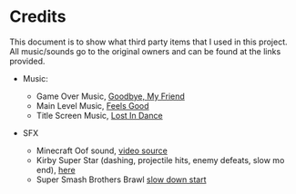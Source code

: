 # Credits
This document is to show what third party items that I used in this project. All music/sounds go to the original owners and can be found at the links provided.

- Music:
  - Game Over Music, [Goodbye, My Friend](https://www.fesliyanstudios.com/royalty-free-music/download/goodbye-my-friend/37)
  - Main Level Music, [Feels Good](https://www.fesliyanstudios.com/royalty-free-music/download/feels-good/417)
  - Title Screen Music, [Lost In Dance](https://www.fesliyanstudios.com/royalty-free-music/download/lost-in-dance/389)

- SFX
  - Minecraft Oof sound, [video source](https://www.youtube.com/watch?v=0T_NR2KY8uI)
  - Kirby Super Star (dashing, projectile hits, enemy defeats, slow mo end), [here](https://www.sounds-resource.com/snes/kss/sound/19371/)
  - Super Smash Brothers Brawl [slow down start](https://www.sounds-resource.com/wii/ssbb/sound/7487/)
